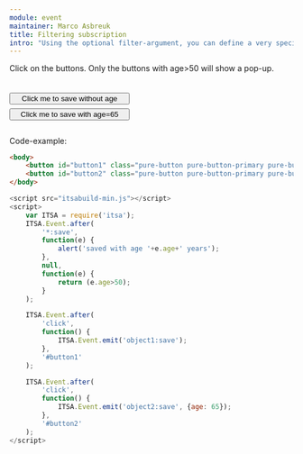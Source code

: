 ```yaml
---
module: event
maintainer: Marco Asbreuk
title: Filtering subscription
intro: "Using the optional filter-argument, you can define a very specific filter for the subscriber. Note that it is more common not to use a specific filter, but do filtering by specifying an emitterName. This example filters by a filterfunction. Note that we need to pass the filterfunction as 4th parameter, not the 3rd."
---
```


<style type="text/css">
    #container {
        margin: 2em 0;
        min-height: 2em;
    }
    #container button {
        margin-top: 0.5em;
        min-width: 16em;
    }
</style>

Click on the buttons. Only the buttons with age>50 will show a pop-up.

<div id="container">
    <button id="button1" class="pure-button pure-button-primary pure-button-bordered">Click me to save without age</button><br>
    <button id="button2" class="pure-button pure-button-primary pure-button-bordered">Click me to save with age=65</button>
</div>

Code-example:

```html
<body>
    <button id="button1" class="pure-button pure-button-primary pure-button-bordered">Click me to save without age</button><br>
    <button id="button2" class="pure-button pure-button-primary pure-button-bordered">Click me to save with age=65</button>
</body>
```

```js
<script src="itsabuild-min.js"></script>
<script>
    var ITSA = require('itsa');
    ITSA.Event.after(
        '*:save',
        function(e) {
            alert('saved with age '+e.age+' years');
        },
        null,
        function(e) {
            return (e.age>50);
        }
    );

    ITSA.Event.after(
        'click',
        function() {
            ITSA.Event.emit('object1:save');
        },
        '#button1'
    );

    ITSA.Event.after(
        'click',
        function() {
            ITSA.Event.emit('object2:save', {age: 65});
        },
        '#button2'
    );
</script>
```

<script src="../../dist/itsabuild-min.js"></script>
<script>
    var ITSA = require('itsa');
    ITSA.Event.after(
        '*:save',
        function(e) {
            alert('saved with age '+e.age+' years');
        },
        null,
        function(e) {
            return (e.age>50);
        }
    );

    ITSA.Event.after(
        'click',
        function() {
            ITSA.Event.emit('object1:save');
        },
        '#button1'
    );

    ITSA.Event.after(
        'click',
        function() {
            ITSA.Event.emit('object2:save', {age: 65});
        },
        '#button2'
    );
</script>




